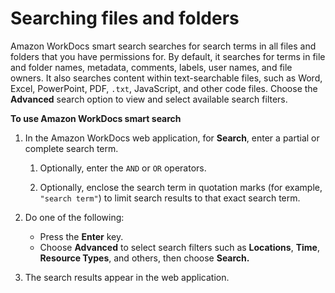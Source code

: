 # Searching files and folders<a name="search"></a>

Amazon WorkDocs smart search searches for search terms in all files and folders that you have permissions for\. By default, it searches for terms in file and folder names, metadata, comments, labels, user names, and file owners\. It also searches content within text\-searchable files, such as Word, Excel, PowerPoint, PDF, `.txt`, JavaScript, and other code files\. Choose the **Advanced** search option to view and select available search filters\.

**To use Amazon WorkDocs smart search**

1. In the Amazon WorkDocs web application, for **Search**, enter a partial or complete search term\.

   1. Optionally, enter the `AND` or `OR` operators\.

   1. Optionally, enclose the search term in quotation marks \(for example, `"search term"`\) to limit search results to that exact search term\.

1. Do one of the following:
   + Press the **Enter** key\. 
   + Choose **Advanced** to select search filters such as **Locations**, **Time**, **Resource Types**, and others, then choose **Search\.**

1. The search results appear in the web application\.